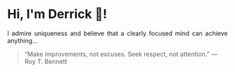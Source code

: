 # Hi, I'm Derrick 👋!
<p align="justify">I admire uniqueness and believe that a clearly focused mind can achieve anything...</p> 
<!-- #quote-start -->
<blockquote>&ldquo;Make improvements, not excuses. Seek respect, not attention.&rdquo; &mdash; <footer>Roy T. Bennett</footer></blockquote>
<!-- #quote-end -->
